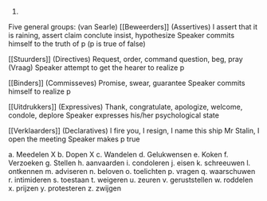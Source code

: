 1.	

Five general groups: (van Searle)
[[Beweerders]] (Assertives) I assert that it is raining, assert claim conclute insist, hypothesize
	Speaker commits himself to the truth of p (p is true of false)

[[Stuurders]] (Directives) Request, order, command question, beg, pray (Vraag)
	Speaker attempt to get the hearer to realize p

[[Binders]] (Commisseves) Promise, swear, guarantee
	Speaker commits himself to realize p

[[Uitdrukkers]] (Expressives) Thank, congratulate, apologize, welcome, condole, deplore
	Speaker expresses his/her psychological state

[[Verklaarders]] (Declaratives) I fire you, I resign, I name this ship Mr Stalin, I open the meeting
	Speaker makes p true

a. Meedelen X
b. Dopen X
c. Wandelen
d. Gelukwensen 
e. Koken
f. Verzoeken
g. Stellen
h. aanvaarden
i. condoleren
j. eisen
k. schreeuwen
l. ontkennen
m. adviseren
n. beloven
o. toelichten
p. vragen
q. waarschuwen
r. intimideren
s. toestaan
t. weigeren
u. zeuren
v. geruststellen
w. roddelen
x. prijzen
y. protesteren
z. zwijgen